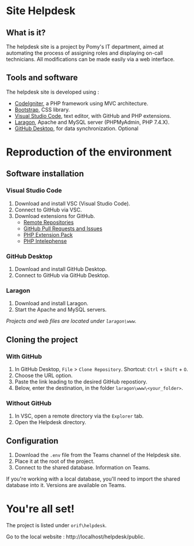 # Site Helpdesk

## What is it?

The helpdesk site is a project by Pomy's IT department, aimed at automating the process of assigning roles and displaying on-call technicians. All modifications can be made easily via a web interface.

## Tools and software

The helpdesk site is developed using :

- [CodeIgniter](https://codeigniter.com/), a PHP framework using MVC architecture.
- [Bootstrap](https://getbootstrap.com/), CSS library.
- [Visual Studio Code](https://code.visualstudio.com/), text editor, with GitHub and PHP extensions.
- [Laragon](https://laragon.org/), Apache and MySQL server (PHPMyAdmin, PHP 7.4.X).
- [GitHub Desktop](https://desktop.github.com/), for data synchronization. Optional

# Reproduction of the environment

## Software installation

### Visual Studio Code

1. Download and install VSC (Visual Studio Code).
2. Connect to GitHub via VSC.
3. Download extensions for GitHub.
    - [Remote Repositories](https://marketplace.visualstudio.com/items?itemName=ms-vscode.remote-repositories)
    - [GitHub Pull Requests and Issues](https://marketplace.visualstudio.com/items?itemName=GitHub.vscode-pull-request-github)
    - [PHP Extension Pack](https://marketplace.visualstudio.com/items?itemName=xdebug.php-pack)
    - [PHP Intelephense](https://marketplace.visualstudio.com/items?itemName=bmewburn.vscode-intelephense-client)

### GitHub Desktop

1. Download and install GitHub Desktop.
2. Connect to GitHub via GitHub Desktop.

### Laragon

1. Download and install Laragon.
2. Start the Apache and MySQL servers.

_Projects and web files are located under `laragon\www`._

## Cloning the project

### With GitHub

1. In GitHub Desktop, `File` > `Clone Repository`.
   Shortcut: `Ctrl` + `Shift` + `O`.
2. Choose the URL option.
3. Paste the link leading to the desired GitHub repostiory.
4. Below, enter the destination, in the folder `laragon\www\<your_folder>`.

### Without GitHub

1. In VSC, open a remote directory via the `Explorer` tab.
2. Open the Helpdesk directory.

## Configuration

1. Download the `.env` file from the Teams channel of the Helpdesk site.
2. Place it at the root of the project.
3. Connect to the shared database. Information on Teams.

If you're working with a local database, you'll need to import the shared database into it. Versions are available on Teams.

# You're all set!
The project is listed under `orif\helpdesk`.

Go to the local website : http://localhost/helpdesk/public.
